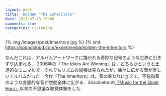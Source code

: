 ```yaml
---
layout: post
title: 'Holden "The Inheritors"'
date: 2013-07-18 23:06
comments: true
categories: Listening
---
```


{% img /images/post/inheritors.jpg %}
{% snd https://soundcloud.com/experimedia/holden-the-inheritors %}


なんだこれは．アルバムアートワークに描かれる奇妙な記号のような世界に引きずり込まれる．
2006年の『The Idiots Are Winning』は，どちらかというと王道的なミニマルで，それでもリズムの崩壊は見られたが，徐々に広がる音が楽しいアルバムだった．今作『The Inheritors』は，音の重なりに加えて，不協和音のような変態的な音が空間全体に広がる．Shackletonの[『Music for the Quiet Hour』](https://www.youtube.com/watch?v=DQs9NWrXDVQ)以来の不思議な聴覚体験をした．
